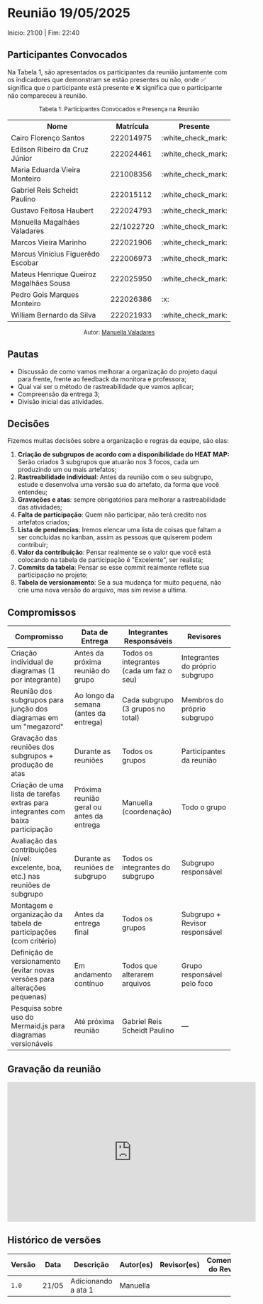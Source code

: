# Reunião 19/05/2025

Início: 21:00 | Fim: 22:40
<!-- Este é um arquivo base, para criar uma ata, basta copiá-lo e preencher os dados da reunião -->

## Participantes Convocados

<!-- Colocar um ✅ se o participante estiver presente ou um ❌ caso negativo -->
Na Tabela 1, são apresentados os participantes da reunião juntamente com os indicadores que demonstram se estão presentes ou não, onde ✅ significa que o participante está presente e ❌ significa que o participante não compareceu à reunião.

<center>

<font size="2">Tabela 1: Participantes Convocados e Presença na Reunião</font>

<table align="center">
  <tr>
    <th>Nome</th><th>Matrícula</th><th>Presente</th>
  </tr>
  <tr><td>Cairo Florenço Santos</td><td>222014975</td><td>:white_check_mark:</td></tr>
  <tr><td>Edilson Ribeiro da Cruz Júnior</td><td>222024461</td><td>:white_check_mark:</td></tr>
  <tr><td>Maria Eduarda Vieira Monteiro</td><td>221008356</td><td>:white_check_mark:</td></tr>
  <tr><td>Gabriel Reis Scheidt Paulino</td><td>222015112</td><td>:white_check_mark:</td></tr>
  <tr><td>Gustavo Feitosa Haubert</td><td>222024793</td><td>:white_check_mark:</td></tr>
  <tr><td>Manuella Magalhães Valadares</td><td>22/1022720</td><td>:white_check_mark:</td></tr>
  <tr><td>Marcos Vieira Marinho</td><td>222021906</td><td>:white_check_mark:</td></tr>
  <tr><td>Marcus Vinícius Figuerêdo Escobar</td><td>222006973</td><td>:white_check_mark:</td></tr>
  <tr><td>Mateus Henrique Queiroz Magalhães Sousa</td><td>222025950</td><td>:white_check_mark:</td></tr>
  <tr><td>Pedro Gois Marques Monteiro</td><td>222026386</td><td>:x:</td></tr>
  <tr><td>William Bernardo da Silva</td><td>222021933</td><td>:white_check_mark:</td></tr>
</table>

<font size="2">Autor: [Manuella Valadares](https://github.com/manuvaladares)</font>

</center>

## Pautas

<!-- pautas discutidas na reunião -->

- Discussão de como vamos melhorar a organização do projeto daqui para frente, frente ao feedback da monitora e professora;
- Qual vai ser o método de rastreabilidade que vamos aplicar;
- Compreensão da entrega 3;
- Divisão inicial das atividades.

## Decisões

Fizemos muitas decisões sobre a organização e regras da equipe, são elas:

1. **Criação de subgrupos de acordo com a disponibilidade do HEAT MAP:**
    Serão criados 3 subgrupos que atuarão nos 3 focos, cada um produzindo um ou mais artefatos;
2. **Rastreabilidade individual**: 
    Antes da reunião com o seu subgrupo, estude e desenvolva uma versão sua do artefato, da forma que você entendeu;
3. **Gravações e atas**: sempre obrigatórios para melhorar a rastreabilidade das atividades;
4. **Falta de participação**: Quem não participar, não terá credito nos artefatos criados;
5. **Lista de pendencias**: Iremos elencar uma lista de coisas que faltam a ser concluidas no kanban, assim as pessoas que quiserem podem contribuir;
6. **Valor da contribuição**: Pensar realmente se o valor que você está colocando na tabela de participação é "Excelente", ser realista;
7. **Commits da tabela**: Pensar se esse commit realmente reflete sua participação no projeto;
8. **Tabela de versionamento**: Se a sua mudança for muito pequena, não crie uma nova versão do arquivo, mas sim revise a ultima. 

## Compromissos

| **Compromisso**                                                           | **Data de Entrega**                   | **Integrantes Responsáveis**               | **Revisores**                        |
|---------------------------------------------------------------------------|---------------------------------------|--------------------------------------------|--------------------------------------|
| Criação individual de diagramas (1 por integrante)                        | Antes da próxima reunião do grupo     | Todos os integrantes (cada um faz o seu)   | Integrantes do próprio subgrupo     |
| Reunião dos subgrupos para junção dos diagramas em um "megazord"         | Ao longo da semana (antes da entrega) | Cada subgrupo (3 grupos no total)          | Membros do próprio subgrupo         |
| Gravação das reuniões dos subgrupos + produção de atas                   | Durante as reuniões                   | Todos os grupos                             | Participantes da reunião            |
| Criação de uma lista de tarefas extras para integrantes com baixa participação | Próxima reunião geral ou antes da entrega | Manuella (coordenação)                     | Todo o grupo                        |
| Avaliação das contribuições (nível: excelente, boa, etc.) nas reuniões de subgrupo | Durante as reuniões de subgrupo       | Todos os integrantes do subgrupo           | Subgrupo responsável                |
| Montagem e organização da tabela de participações (com critério)         | Antes da entrega final                | Todos os grupos                             | Subgrupo + Revisor responsável      |
| Definição de versionamento (evitar novas versões para alterações pequenas) | Em andamento contínuo                 | Todos que alterarem arquivos                | Grupo responsável pelo foco         |
| Pesquisa sobre uso do Mermaid.js para diagramas versionáveis             | Até próxima reunião                   | Gabriel Reis Scheidt Paulino               | —                                    |



## Gravação da reunião

 <iframe width="560" height="315" src="https://youtu.be/R-ezvl8BkB8" title="YouTube video player" frameborder="0" allow="accelerometer; autoplay; clipboard-write; encrypted-media; gyroscope; picture-in-picture" allowfullscreen></iframe> 

## Histórico de versões

| Versão | Data | Descrição | Autor(es) | Revisor(es) | Comentário do Revisor |
| ------ | ---- | --------- | --------- | ----------- | -- |
| `1.0` | 21/05 | Adicionando a ata 1 | Manuella |  |